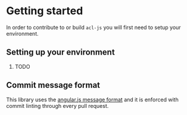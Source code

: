 # Getting started

In order to contribute to or build `acl-js` you will first need to setup your environment.

## Setting up your environment

1. TODO

## Commit message format

This library uses the [angular.js message format](https://github.com/angular/angular.js/blob/master/DEVELOPERS.md#commits) and it is enforced with commit linting through every pull request.
